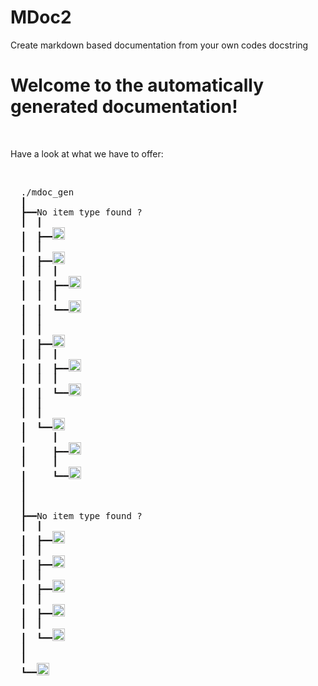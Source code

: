 # MDoc2
Create markdown based documentation from your own codes docstring

<h1>Welcome to the automatically generated documentation!</h1><br><p>Have a look at what we have to offer:</p><br><pre>  ./mdoc_gen
  ┃  
  ┣━━No item type found ?
  ┃  ┃  
  ┃  ┣━━<img src="https://img.shields.io/badge/method-doc__to__tags.md-orange.svg?style=flat-square" left="50px" height="20px" style="left: 50px">
  ┃  ┃  
  ┃  ┣━━<img src="https://img.shields.io/badge/class-NormalTag-cyan.svg?style=flat-square" height="20px">
  ┃  ┃  ┃  
  ┃  ┃  ┣━━<img src="https://img.shields.io/badge/method-____init____.md-orange.svg?style=flat-square" height="20px">
  ┃  ┃  ┃  
  ┃  ┃  ┗━━<img src="https://img.shields.io/badge/method-gen.md-orange.svg?style=flat-square" height="20px">
  ┃  ┃     
  ┃  ┃  
  ┃  ┣━━<img src="https://img.shields.io/badge/class-MDTag-cyan.svg?style=flat-square" height="20px">
  ┃  ┃  ┃  
  ┃  ┃  ┣━━<img src="https://img.shields.io/badge/method-____init____.md-orange.svg?style=flat-square" height="20px">
  ┃  ┃  ┃  
  ┃  ┃  ┗━━<img src="https://img.shields.io/badge/method-gen.md-orange.svg?style=flat-square" height="20px">
  ┃  ┃     
  ┃  ┃  
  ┃  ┗━━<img src="https://img.shields.io/badge/class-TableTag-cyan.svg?style=flat-square" height="20px">
  ┃     ┃  
  ┃     ┣━━<img src="https://img.shields.io/badge/method-____init____.md-orange.svg?style=flat-square" height="20px">
  ┃     ┃  
  ┃     ┗━━<img src="https://img.shields.io/badge/method-gen.md-orange.svg?style=flat-square" height="20px">
  ┃        
  ┃     
  ┃  
  ┣━━No item type found ?
  ┃  ┃  
  ┃  ┣━━<img src="https://img.shields.io/badge/method-create__tags__from__folder.md-orange.svg?style=flat-square" height="20px">
  ┃  ┃  
  ┃  ┣━━<img src="https://img.shields.io/badge/method-create__tags__from__file.md-orange.svg?style=flat-square" height="20px">
  ┃  ┃  
  ┃  ┣━━<img src="https://img.shields.io/badge/method-create__function__page.md-orange.svg?style=flat-square" height="20px">
  ┃  ┃  
  ┃  ┣━━<img src="https://img.shields.io/badge/method-create__class__page.md-orange.svg?style=flat-square" height="20px">
  ┃  ┃  
  ┃  ┗━━<img src="https://img.shields.io/badge/method-create__file__map.md-orange.svg?style=flat-square" height="20px">
  ┃     
  ┃  
  ┗━━<img src="https://img.shields.io/badge/method-index.md-orange.svg?style=flat-square" height="20px">
     </pre>
